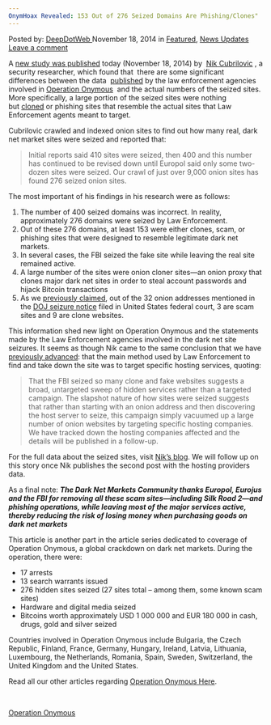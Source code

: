 ```yaml
---
OnymHoax Revealed: 153 Out of 276 Seized Domains Are Phishing/Clones"
---
```

<article class="post-listing post-8324 post type-post status-publish format-standard has-post-thumbnail hentry  tag-operation-onymous">
    <div class="post-inner">
        <span>Posted by: <a href="https://www.deepdotweb.com/author/admin/" title="">DeepDotWeb </a></span>
    <span>November 18, 2014</span>
    <span>in <a href="https://www.deepdotweb.com/category/deepdot-news/" rel="category tag">Featured</a>, <a href="https://www.deepdotweb.com/category/news-updates/" rel="category tag">News Updates</a></span>
    <span><a href="https://www.deepdotweb.com/2014/11/18/onymhoax-revealed-153-276-seized-domains-phishingclones/#respond">Leave a comment</a></span>
    </p>
    <div class="clear"></div>
    <div class="entry">
    <p>A <a href="https://www.nikcub.com/posts/onymous-part1/">new study was published</a> today (November 18, 2014) by  <a href="https://www.nikcub.com/about/">Nik Cubrilovic</a> , a security researcher, which found that  there are some significant differences between the data  <a href="http://www.deepdotweb.com/2014/11/07/nca-taken-400-dark-net-sites/">published</a> by the law enforcement agencies involved in <a href="http://www.deepdotweb.com/tag/operation-onymous/">Operation Onymous</a>  and the actual numbers of the seized sites. More specifically, a large portion of the seized sites were nothing but <a href="https://www.nikcub.com/posts/fbi-seizes-fake-tor-hosted-jihad-funding-website-as-part-of-operation-onymous-leaves-up-real-site/">cloned</a> or phishing sites that resemble the actual sites that Law Enforcement agents meant to target.</p>
    <p>Cubrilovic crawled and indexed onion sites to find out how many real, dark net market sites were seized and reported that:</p>
    <blockquote><p>Initial reports said 410 sites were seized, then 400 and this number has continued to be revised down until Europol said only some two-dozen sites were seized. Our crawl of just over 9,000 onion sites has found 276 seized onion sites.</p></blockquote>
    <p>The most important of his findings in his research were as follows:</p>
    <ol>
    <li>The number of 400 seized domains was incorrect. In reality, approximately 276 domains were seized by Law Enforcement.</li>
    <li>Out of these 276 domains, at least 153 were either clones, scam, or phishing sites that were designed to resemble legitimate dark net markets.</li>
    <li>In several cases, the FBI seized the fake site while leaving the real site remained active.</li>
    <li>A large number of the sites were onion cloner sites—an onion proxy that clones major dark net sites in order to steal account passwords and hijack Bitcoin transactions</li>
    <li>As we <a href="http://www.deepdotweb.com/2014/11/07/nca-taken-400-dark-net-sites/">previously claimed</a>, out of the 32 onion addresses mentioned in the <a href="https://www.scribd.com/doc/246222731/Operation-Onymous-Dark-Markets-Seizure-Forfeiture-Complaint">DOJ seizure notice</a> filed in United States federal court, 3 are scam sites and 9 are clone websites.</li>
    </ol>
    <p>This information shed new light on Operation Onymous and the statements made by the Law Enforcement agencies involved in the dark net site seizures. It seems as though Nik came to the same conclusion that we have <a href="http://www.deepdotweb.com/2014/11/08/129-seized-onion-domains-single-bulgarian-hosting/">previously advanced</a>: that the main method used by Law Enforcement to find and take down the site was to target specific hosting services, quoting:</p>
    <blockquote><p>That the FBI seized so many clone and fake websites suggests a broad, untargeted sweep of hidden services rather than a targeted campaign. The slapshot nature of how sites were seized suggests that rather than starting with an onion address and then discovering the host server to seize, this campaign simply vacuumed up a large number of onion websites by targeting specific hosting companies. We have tracked down the hosting companies affected and the details will be published in a follow-up.</p></blockquote>
    <p>For the full data about the seized sites, visit <a href="https://www.nikcub.com/posts/onymous-part1/">Nik’s blog</a>. We will follow up on this story once Nik publishes the second post with the hosting providers data.</p>
    <p>As a final note: <strong><em>The Dark Net Markets Community thanks Europol, Eurojus and the FBI for removing all these scam sites—including Silk Road 2—and phishing operations, while leaving most of the major services active, thereby reducing the risk of losing money when purchasing goods on dark net markets</em></strong></p>
    <p>This article is another part in the article series dedicated to coverage of Operation Onymous, a global crackdown on dark net markets. During the operation, there were:</p>
    <ul>
    <li>17 arrests</li>
    <li>13 search warrants issued</li>
    <li>276 hidden sites seized (27 sites total – among them, some known scam sites)</li>
    <li>Hardware and digital media seized</li>
    <li>Bitcoins worth approximately USD 1 000 000 and EUR 180 000 in cash, drugs, gold and silver seized</li>
    </ul>
    <p>Countries involved in Operation Onymous include Bulgaria, the Czech Republic, Finland, France, Germany, Hungary, Ireland, Latvia, Lithuania, Luxembourg, the Netherlands, Romania, Spain, Sweden, Switzerland, the United Kingdom and the United States.</p>
    <p>Read all our other articles regarding <a href="http://www.deepdotweb.com/tag/silkroad2bust/">Operation Onymous Here</a>.</p>
    <p>&nbsp;</p>
    </div>
    <a href="https://www.deepdotweb.com/tag/operation-onymous/" rel="tag">Operation Onymous</a></span> <span style="display:none" class="updated">2014-11-18</span>
    <div style="display:none" class="vcard author" itemprop="author" itemscope itemtype="http://schema.org/Person"><strong class="fn" itemprop="name">
    
